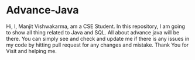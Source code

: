 # Advance-Java
Hi, I, Manjit Vishwakarma, am a CSE Student. In this repository, I am going to show all thing related to Java and SQL. All about advance java will be there. You can simply see and check and update me if there is any issues in my code by hitting pull request for any changes and mistake. Thank You for Visit and helping me.
